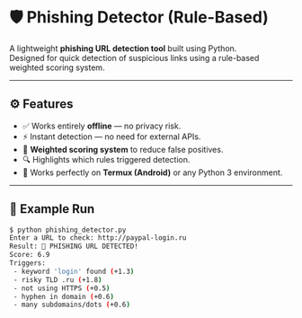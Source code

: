 # 🛡️ Phishing Detector (Rule-Based)

A lightweight **phishing URL detection tool** built using Python.  
Designed for quick detection of suspicious links using a rule-based weighted scoring system.

---

## ⚙️ Features
- ✅ Works entirely **offline** — no privacy risk.
- ⚡ Instant detection — no need for external APIs.
- 🧠 **Weighted scoring system** to reduce false positives.
- 🔍 Highlights which rules triggered detection.
- 📱 Works perfectly on **Termux (Android)** or any Python 3 environment.

---

## 🧩 Example Run
```bash
$ python phishing_detector.py
Enter a URL to check: http://paypal-login.ru
Result: 🚨 PHISHING URL DETECTED!
Score: 6.9
Triggers:
 - keyword 'login' found (+1.3)
 - risky TLD .ru (+1.8)
 - not using HTTPS (+0.5)
 - hyphen in domain (+0.6)
 - many subdomains/dots (+0.6)
